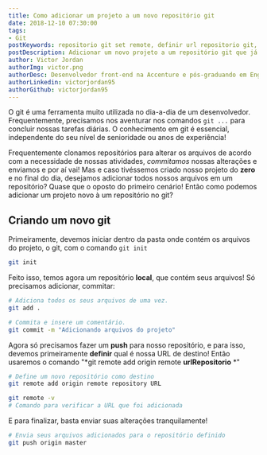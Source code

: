 ```yaml
---
title: Como adicionar um projeto a um novo repositório git
date: 2018-12-10 07:30:00
tags:
- Git
postKeywords: repositorio git set remote, definir url repositorio git, git url repositorio, alterar url repositorio
postDescription: Adicionar um novo projeto a um repositório git que já exista talvez possa parecer ser uma tarefa chatinha, mas é justamente o contrário! É muito mais simples que pensa, com o comando que o git nos disponibiliza!
author: Victor Jordan
authorImg: victor.png
authorDesc: Desenvolvedor front-end na Accenture e pós-graduando em Engenharia de Software pela PUC-MG e formado em Banco de Dados pela Fatec, apaixonado por usabilidade, performance e UX!
authorLinkedin: victorjordan95
authorGithub: victorjordan95
---
```


O git é uma ferramenta muito utilizada no dia-a-dia de um desenvolvedor. Frequentemente, precisamos nos aventurar nos comandos `git ...` para concluir nossas tarefas diárias. O conhecimento em git é essencial, independente do seu nível de senioridade ou anos de experiência! 

Frequentemente clonamos repositórios para alterar os arquivos de acordo com a necessidade de nossas atividades, *commitamos* nossas alterações e enviamos e por aí vai! Mas e caso tivéssemos criado nosso projeto do **zero** e no final do dia, desejamos adicionar todos nossos arquivos em um repositório? Quase que o oposto do primeiro cenário! Então como podemos adicionar um projeto novo à um repositório no git?

<!-- more -->

## Criando um novo git

Primeiramente, devemos iniciar dentro da pasta onde contém os arquivos do projeto, o git, com o comando `git init`

```bash
git init
```

Feito isso, temos agora um repositório **local**, que contém seus arquivos! Só precisamos adicionar, commitar:

```bash
# Adiciona todos os seus arquivos de uma vez.
git add . 

# Commita e insere um comentário.
git commit -m "Adicionando arquivos do projeto"
```

Agora só precisamos fazer um **push** para nosso repositório, e para isso, devemos primeiramente **definir** qual é nossa URL de destino! Então usaremos o comando "*git remote add origin remote **urlRepositorio** *"

```bash
# Define um novo repositório como destino
git remote add origin remote repository URL

git remote -v
# Comando para verificar a URL que foi adicionada
```

E para finalizar, basta enviar suas alterações tranquilamente!

```bash
# Envia seus arquivos adicionados para o repositório definido
git push origin master
```